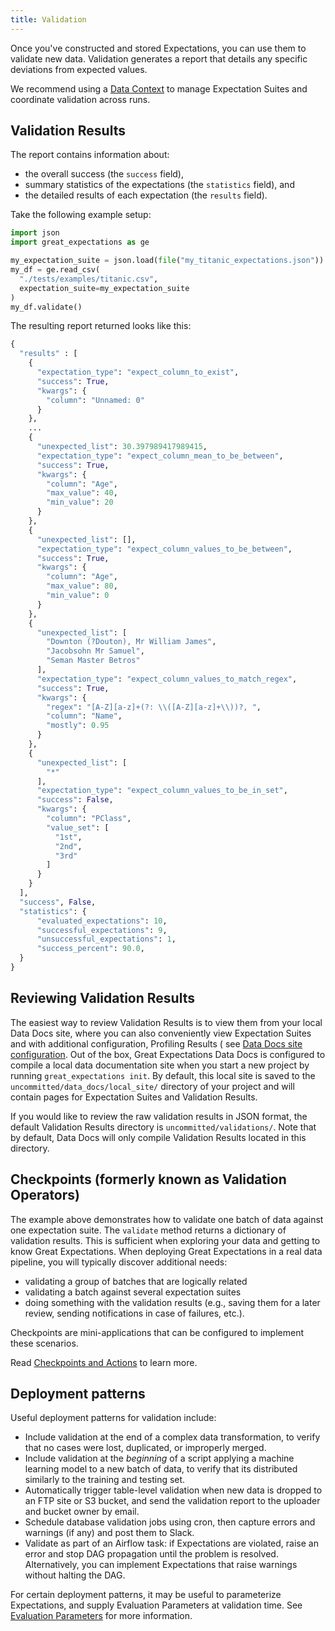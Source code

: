 ```yaml
---
title: Validation
---
```



Once you've constructed and stored Expectations, you can use them to validate new data. Validation generates a report
that details any specific deviations from expected values.

We recommend using a [Data Context](/docs/reference/data_context) to manage Expectation Suites and coordinate validation across runs.

## Validation Results

The report contains information about:

* the overall success (the `success` field),
* summary statistics of the expectations (the `statistics` field), and
* the detailed results of each expectation (the `results` field).

Take the following example setup:

```python 
import json 
import great_expectations as ge

my_expectation_suite = json.load(file("my_titanic_expectations.json"))
my_df = ge.read_csv(
  "./tests/examples/titanic.csv", 
  expectation_suite=my_expectation_suite
)
my_df.validate()
```

The resulting report returned looks like this:

```python 
{
  "results" : [
    {
      "expectation_type": "expect_column_to_exist",
      "success": True,
      "kwargs": {
        "column": "Unnamed: 0"
      }
    },
    ...
    {
      "unexpected_list": 30.397989417989415,
      "expectation_type": "expect_column_mean_to_be_between",
      "success": True,
      "kwargs": {
        "column": "Age",
        "max_value": 40,
        "min_value": 20
      }
    },
    {
      "unexpected_list": [],
      "expectation_type": "expect_column_values_to_be_between",
      "success": True,
      "kwargs": {
        "column": "Age",
        "max_value": 80,
        "min_value": 0
      }
    },
    {
      "unexpected_list": [
        "Downton (?Douton), Mr William James",
        "Jacobsohn Mr Samuel",
        "Seman Master Betros"
      ],
      "expectation_type": "expect_column_values_to_match_regex",
      "success": True,
      "kwargs": {
        "regex": "[A-Z][a-z]+(?: \\([A-Z][a-z]+\\))?, ",
        "column": "Name",
        "mostly": 0.95
      }
    },
    {
      "unexpected_list": [
        "*"
      ],
      "expectation_type": "expect_column_values_to_be_in_set",
      "success": False,
      "kwargs": {
        "column": "PClass",
        "value_set": [
          "1st",
          "2nd",
          "3rd"
        ]
      }
    }
  ],
  "success", False,
  "statistics": {
      "evaluated_expectations": 10,
      "successful_expectations": 9,
      "unsuccessful_expectations": 1,
      "success_percent": 90.0,
  }
}
```

## Reviewing Validation Results

The easiest way to review Validation Results is to view them from your local Data Docs site, where you can also
conveniently view Expectation Suites and with additional configuration, Profiling Results (
see [Data Docs site configuration](./). Out of the box, Great Expectations Data Docs is configured to compile a local
data documentation site when you start a new project by running `great_expectations init`. By default, this local site
is saved to the `uncommitted/data_docs/local_site/` directory of your project and will contain pages for Expectation
Suites and Validation Results.

If you would like to review the raw validation results in JSON format, the default Validation Results directory
is `uncommitted/validations/`. Note that by default, Data Docs will only compile Validation Results located in this
directory.

## Checkpoints (formerly known as Validation Operators)

The example above demonstrates how to validate one batch of data against one expectation suite. The `validate` method
returns a dictionary of validation results. This is sufficient when exploring your data and getting to know Great
Expectations. When deploying Great Expectations in a real data pipeline, you will typically discover additional needs:

* validating a group of batches that are logically related
* validating a batch against several expectation suites
* doing something with the validation results (e.g., saving them for a later review, sending notifications in case of
  failures, etc.).

Checkpoints are mini-applications that can be configured to implement these scenarios.

Read [Checkpoints and Actions](./checkpoints_and_actions) to learn more.

## Deployment patterns

Useful deployment patterns for validation include:

* Include validation at the end of a complex data transformation, to verify that no cases were lost, duplicated, or
  improperly merged.
* Include validation at the *beginning* of a script applying a machine learning model to a new batch of data, to verify
  that its distributed similarly to the training and testing set.
* Automatically trigger table-level validation when new data is dropped to an FTP site or S3 bucket, and send the
  validation report to the uploader and bucket owner by email.
* Schedule database validation jobs using cron, then capture errors and warnings (if any) and post them to Slack.
* Validate as part of an Airflow task: if Expectations are violated, raise an error and stop DAG propagation until the
  problem is resolved. Alternatively, you can implement Expectations that raise warnings without halting the DAG.

For certain deployment patterns, it may be useful to parameterize Expectations, and supply Evaluation Parameters at
validation time. See [Evaluation Parameters](./evaluation_parameters) for more information.
